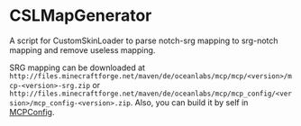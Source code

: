 # CSLMapGenerator
A script for CustomSkinLoader to parse notch-srg mapping to srg-notch mapping and remove useless mapping. 
   
SRG mapping can be downloaded at `http://files.minecraftforge.net/maven/de/oceanlabs/mcp/mcp/<version>/mcp-<version>-srg.zip` or `http://files.minecraftforge.net/maven/de/oceanlabs/mcp/mcp_config/<version>/mcp_config-<version>.zip`.
Also, you can build it by self in [MCPConfig](https://github.com/MinecraftForge/MCPConfig).
